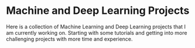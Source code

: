 # Machine and Deep Learning Projects

Here is a collection of Machine Learning and Deep Learning projects that I am currently working on. Starting with some tutorials and getting into more challenging projects with more time and experience. 
